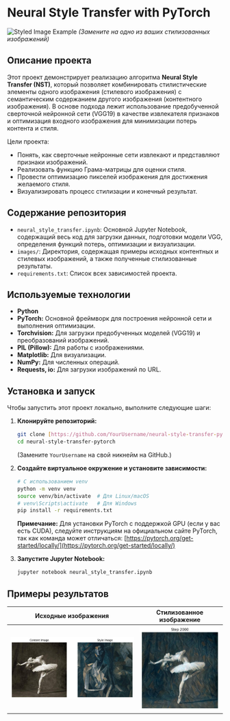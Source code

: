 # Neural Style Transfer with PyTorch

![Styled Image Example](images/dancing_picasso_stylized.png) 
*(Замените на одно из ваших стилизованных изображений)*

## Описание проекта

Этот проект демонстрирует реализацию алгоритма **Neural Style Transfer (NST)**, который позволяет комбинировать стилистические элементы одного изображения (стилевого изображения) с семантическим содержанием другого изображения (контентного изображения). В основе подхода лежит использование предобученной сверточной нейронной сети (VGG19) в качестве извлекателя признаков и оптимизация входного изображения для минимизации потерь контента и стиля.

Цели проекта:
* Понять, как сверточные нейронные сети извлекают и представляют признаки изображений.
* Реализовать функцию Грама-матрицы для оценки стиля.
* Провести оптимизацию пикселей изображения для достижения желаемого стиля.
* Визуализировать процесс стилизации и конечный результат.

## Содержание репозитория

* `neural_style_transfer.ipynb`: Основной Jupyter Notebook, содержащий весь код для загрузки данных, подготовки модели VGG, определения функций потерь, оптимизации и визуализации.
* `images/`: Директория, содержащая примеры исходных контентных и стилевых изображений, а также полученные стилизованные результаты.
* `requirements.txt`: Список всех зависимостей проекта.

## Используемые технологии

* **Python**
* **PyTorch:** Основной фреймворк для построения нейронной сети и выполнения оптимизации.
* **Torchvision:** Для загрузки предобученных моделей (VGG19) и преобразований изображений.
* **PIL (Pillow):** Для работы с изображениями.
* **Matplotlib:** Для визуализации.
* **NumPy:** Для численных операций.
* **Requests, io:** Для загрузки изображений по URL.

## Установка и запуск

Чтобы запустить этот проект локально, выполните следующие шаги:

1.  **Клонируйте репозиторий:**
    ```bash
    git clone [https://github.com/YourUsername/neural-style-transfer-pytorch.git](https://github.com/YourUsername/neural-style-transfer-pytorch.git)
    cd neural-style-transfer-pytorch
    ```
    (Замените `YourUsername` на свой никнейм на GitHub.)

2.  **Создайте виртуальное окружение и установите зависимости:**
    ```bash
    # С использованием venv
    python -m venv venv
    source venv/bin/activate  # Для Linux/macOS
    # venv\Scripts\activate   # Для Windows
    pip install -r requirements.txt
    ```
    **Примечание:** Для установки PyTorch с поддержкой GPU (если у вас есть CUDA), следуйте инструкциям на официальном сайте PyTorch, так как команда может отличаться: [https://pytorch.org/get-started/locally/](https://pytorch.org/get-started/locally/)

3.  **Запустите Jupyter Notebook:**
    ```bash
    jupyter notebook neural_style_transfer.ipynb
    ```

## Примеры результатов

| Исходные изображения                     | Стилизованное изображение           |
|------------------------------------------|-------------------------------------|
| ![Original](images/original_images.png)  | ![Styled](images/final_stylized_image.png) |
